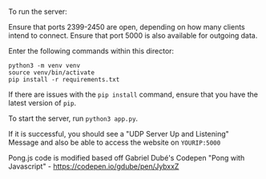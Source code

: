 To run the server:


Ensure that ports 2399-2450 are open, depending on how many clients intend to connect. 
Ensure that port 5000 is also available for outgoing data. 

Enter the following commands within this director:

```
python3 -m venv venv
source venv/bin/activate
pip install -r requirements.txt
```

If there are issues with the `pip install` command, ensure that you have the latest version of `pip`. 

To start the server, run `python3 app.py`.

If it is successful, you should see a "UDP Server Up and Listening" Message and also be able to access the website on `YOURIP:5000`


Pong.js code is modified based off Gabriel Dubé's Codepen "Pong with Javascript" - https://codepen.io/gdube/pen/JybxxZ
